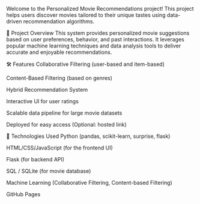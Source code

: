 Welcome to the Personalized Movie Recommendations project!
This project helps users discover movies tailored to their unique tastes using data-driven recommendation algorithms.

🚀 Project Overview
This system provides personalized movie suggestions based on user preferences, behavior, and past interactions. It leverages popular machine learning techniques and data analysis tools to deliver accurate and enjoyable recommendations.

🛠️ Features
Collaborative Filtering (user-based and item-based)

Content-Based Filtering (based on genres)

Hybrid Recommendation System

Interactive UI for user ratings

Scalable data pipeline for large movie datasets

Deployed for easy access (Optional: hosted link)

🔧 Technologies Used
Python (pandas, scikit-learn, surprise, flask)

HTML/CSS/JavaScript (for the frontend UI)

Flask (for backend API)

SQL / SQLite (for movie database)

Machine Learning (Collaborative Filtering, Content-based Filtering)

GitHub Pages 
